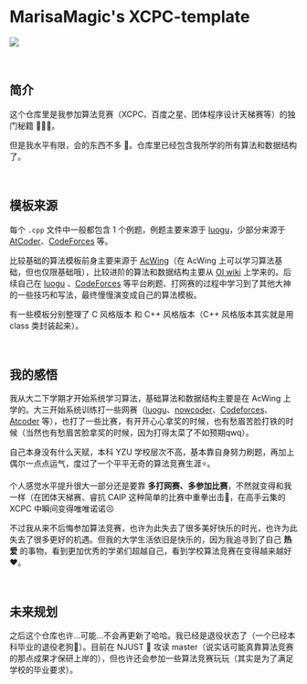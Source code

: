 # MarisaMagic's XCPC-template

![](https://sukicdn.com/wyx/i/2025/01/10/2n2y.png)

<br/>

## 简介

这个仓库里是我参加算法竞赛（XCPC、百度之星、团体程序设计天梯赛等）的独门秘籍 💭💡🎈。

但是我水平有限，会的东西不多 🥲。仓库里已经包含我所学的所有算法和数据结构了。

<br/>


## 模板来源

每个 `.cpp` 文件中一般都包含 1 个例题，例题主要来源于 [luogu](https://www.luogu.com.cn/)，少部分来源于 [AtCoder](https://atcoder.jp/)、[CodeForces](https://codeforces.com/) 等。

比较基础的算法模板前身主要来源于 [AcWing](https://www.acwing.com/)（在 AcWing 上可以学习算法基础，但也仅限基础哦），比较进阶的算法和数据结构主要从 [OI wiki](https://oi-wiki.org/) 上学来的。后续自己在 [luogu](https://www.luogu.com.cn/) 、[CodeForces](https://codeforces.com/) 等平台刷题、打网赛的过程中学习到了其他大神的一些技巧和写法，最终慢慢演变成自己的算法模板。 

有一些模板分别整理了 C 风格版本 和 C++ 风格版本（C++ 风格版本其实就是用 class 类封装起来）。

<br/>

## 我的感悟

我从大二下学期才开始系统学习算法，基础算法和数据结构主要是在 AcWing 上学的。大三开始系统训练打一些网赛（[luogu](https://www.luogu.com.cn/contest/list)、[nowcoder](https://ac.nowcoder.com/acm/contest/vip-index?topCategoryFilter=13)、[Codeforces](https://codeforces.com/gyms)、[Atcoder](https://atcoder.jp/contests/) 等），也打了一些比赛，有开开心心拿奖的时候，也有愁眉苦脸打铁的时候（当然也有愁眉苦脸拿奖的时候，因为打得太菜了不如预期qwq）。

自己本身没有什么天赋，本科 YZU 学校层次不高，基本靠自身努力刷题，再加上偶尔一点点运气，度过了一个平平无奇的算法竞赛生涯⭐。

个人感觉水平提升很大一部分还是要靠 **多打网赛、多参加比赛**，不然就变得和我一样（在团体天梯赛、睿抗 CAIP 这种简单的比赛中重拳出击🤛，在高手云集的 XCPC 中瞬间变得唯唯诺诺😣

不过我从来不后悔参加算法竞赛，也许为此失去了很多美好快乐的时光，也许为此失去了很多更好的机遇。但我的大学生活依旧是快乐的，因为我追寻到了自己 **热爱** 的事物，看到更加优秀的学弟们超越自己，看到学校算法竞赛在变得越来越好❤️。

<br/>

## 未来规划

之后这个仓库也许...可能...不会再更新了哈哈。我已经是退役状态了（一个已经本科毕业的退役老狗🐶）。目前在 NJUST 💜 攻读 master（说实话可能真靠算法竞赛的那点成果才保研上岸的），但也许还会参加一些算法竞赛玩玩（其实是为了满足学校的毕业要求）。
